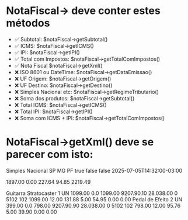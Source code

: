 # NotaFiscal-> deve conter estes métodos

- ✅ Subtotal:               $notaFiscal->getSubtotal()
- ✅ ICMS:                   $notaFiscal->getICMS()
- ✅ IPI:                    $notaFiscal->getIPI()
- ✅ Total com Impostos:     $notaFiscal->getTotalComImpostos()
- ✅ Nota Fiscal             $notaFiscal->getXml()
- ❌ ISO 8601 ou DateTime:   $notaFiscal->getDataEmissao()
- ❌ UF Origem:              $notaFiscal->getOrigem()
- ❌ UF Destino:             $notaFiscal->getDestino()
- ❌ Simples Nacional etc:   $notaFiscal->getRegimeTributario()
- ❌ Soma dos produtos:      $notaFiscal->getSubtotal()
- ❌ Total ICMS:             $notaFiscal->getICMS()
- ❌ Total IPI:              $notaFiscal->getIPI()
- ❌ Soma com ICMS + IPI:    $notaFiscal->getTotalComImpostos()

# NotaFiscal->getXml() deve se parecer com isto:

<notaFiscal>
  <regimeTributario>Simples Nacional</regimeTributario>
  <origem>SP</origem>
  <destino>MG</destino>
  <tipoPessoa>PF</tipoPessoa>
  <consumidorFinal>true</consumidorFinal>
  <contribuinteICMS>false</contribuinteICMS>
  <presencial>false</presencial>
  <dataEmissao>2025-07-05T14:32:00-03:00</dataEmissao>

  <subtotal>1897.00</subtotal>
  <totalDesconto>0.00</totalDesconto>
  <totalICMS>227.64</totalICMS>
  <totalIPI>94.85</totalIPI>
  <totalComImpostos>2219.49</totalComImpostos>

  <itens>
    <item>
      <descricao>Guitarra Stratocaster</descricao>
      <quantidade>1</quantidade>
      <unidade>UN</unidade>
      <precoUnitario>1099.00</precoUnitario>
      <descontoPercentual>0.0</descontoPercentual>
      <valorTotal>1099.00</valorTotal>
      <ncm>9207.90.10</ncm>
      <cest>28.038.00</cest>
      <origem>0</origem>
      <cfop>5102</cfop>
      <cst>102</cst>
      <baseCalculoICMS>1099.00</baseCalculoICMS>
      <aliquotaICMS>12.00</aliquotaICMS>
      <valorICMS>131.88</valorICMS>
      <aliquotaIPI>5.00</aliquotaIPI>
      <valorIPI>54.95</valorIPI>
      <valorPIS>0.00</valorPIS>
      <valorCOFINS>0.00</valorCOFINS>
    </item>
    <item>
      <descricao>Pedal de Efeito</descricao>
      <quantidade>2</quantidade>
      <unidade>UN</unidade>
      <precoUnitario>399.00</precoUnitario>
      <descontoPercentual>0.0</descontoPercentual>
      <valorTotal>798.00</valorTotal>
      <ncm>9207.90.90</ncm>
      <cest>28.038.00</cest>
      <origem>0</origem>
      <cfop>5102</cfop>
      <cst>102</cst>
      <baseCalculoICMS>798.00</baseCalculoICMS>
      <aliquotaICMS>12.00</aliquotaICMS>
      <valorICMS>95.76</valorICMS>
      <aliquotaIPI>5.00</aliquotaIPI>
      <valorIPI>39.90</valorIPI>
      <valorPIS>0.00</valorPIS>
      <valorCOFINS>0.00</valorCOFINS>
    </item>
  </itens>
</notaFiscal>
